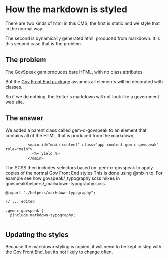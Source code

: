 # How the markdown is styled

There are two kinds of html in this CMS,  the first is static and we style that in 
the normal way.

The second is dynamically generated html,  produced from markdown. It is this second 
case that is the problem.

## The problem

The GovSpeak gem produces bare HTML, with no class attributes.

But the [Gov Front End package](https://github.com/alphagov/govuk-frontend) assumes
all elements will be decorated with classes.

So if we do nothing, the Editor's markdown will not look like a government web site.

## The answer

We added a parent class called gem-c-govspeak to an element that contains all of the HTML that is produced from
the markdown,

```
          <main id="main-content" class="app-content gem-c-govspeak" role="main">
            <%= yield %>
          </main>
```

The SCSS then includes selectors based on .gem-c-govspeak to apply copies of the normal Gov Front End styles
This is done using @mixin to.  For example see how govspeak/_typography.scss mixes in
govspeak/helpers/_markdown-typography.scss.

```
@import "./helpers/markdown-typography";

// ... edited

.gem-c-govspeak {
  @include markdown-typography;
  
```

## Updating the styles
Because the markdown styling is copied, it will need to be kept in step with the Gov Front End, but
its not likely to change often.

